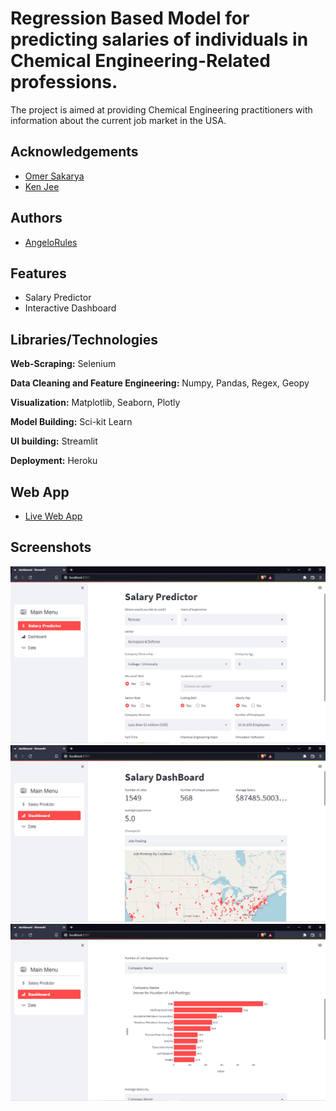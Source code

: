
# Regression Based Model for predicting salaries of individuals in Chemical Engineering-Related professions.

The project is aimed at providing Chemical Engineering practitioners with information about the current job market in the USA. 

## Acknowledgements

 - [Omer Sakarya](https://github.com/arapfaik)
 - [Ken Jee](https://github.com/PlayingNumbers)
 


## Authors

- [AngeloRules](https://www.github.com/AngeloRules)


## Features

- Salary Predictor
- Interactive Dashboard


## Libraries/Technologies
**Web-Scraping:** Selenium

**Data Cleaning and Feature Engineering:** Numpy, Pandas, Regex, Geopy

**Visualization:** Matplotlib, Seaborn, Plotly

**Model Building:** Sci-kit Learn

**UI building:** Streamlit

**Deployment:** Heroku

## Web App
 - [Live Web App](https://predictchemsalaries.herokuapp.com/)


## Screenshots

![Salary Prediction Tab](https://github.com/AngeloRules/Regression-Based-Model-For-Predicting-Chemical-Engineers-Salaries/blob/main/Screenshot%20(6).png)
![Dashboard Tab](https://github.com/AngeloRules/Regression-Based-Model-For-Predicting-Chemical-Engineers-Salaries/blob/main/Screenshot%20(7).png)
![Dashboard Tab](https://github.com/AngeloRules/Regression-Based-Model-For-Predicting-Chemical-Engineers-Salaries/blob/main/Screenshot%20(8).png)





